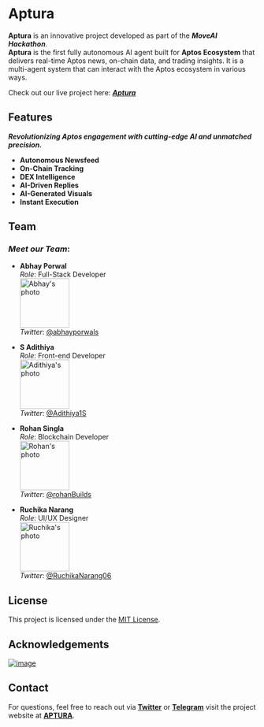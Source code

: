 # Aptura

**Aptura** is an innovative project developed as part of the ***MoveAI Hackathon***.
<br />
**Aptura** is the first fully autonomous AI agent built for **Aptos Ecosystem** that delivers real-time Aptos news, on-chain data, and trading insights. It is a multi-agent system that can interact with the Aptos ecosystem in various ways.

Check out our live project here: [***Aptura***](https://apturax.tech)

## Features
***Revolutionizing Aptos engagement with cutting-edge AI and unmatched precision.***

-   **Autonomous Newsfeed**
-   **On-Chain Tracking**
-   **DEX Intelligence**
-   **AI-Driven Replies**
-   **AI-Generated Visuals**
-   **Instant Execution**
  

## Team

### ***Meet our Team***:

- **Abhay Porwal**  
  *Role*: Full-Stack Developer  
  <img src="https://apturax.tech/_next/image?url=%2Fabhay.png&w=1920&q=75" alt="Abhay's photo" width="100" height="100"/>  
  *Twitter*: [@abhayporwals](https://twitter.com/abhayporwals)

- **S Adithiya**  
  *Role*: Front-end Developer  
  <img src="https://apturax.tech/_next/image?url=%2Fadi.png&w=1920&q=75" alt="Adithiya's photo" width="100" height="100"/>  
  *Twitter*: [@Adithiya1S](https://twitter.com/Adithiya1S)

- **Rohan Singla**  
  *Role*: Blockchain Developer  
  <img src="https://apturax.tech/_next/image?url=%2Frohan.png&w=1920&q=75" alt="Rohan's photo" width="100" height="100"/>  
  *Twitter*: [@rohanBuilds](https://twitter.com/rohanBuilds)

- **Ruchika Narang**  
  *Role*: UI/UX Designer  
  <img src="https://apturax.tech/_next/image?url=%2Fruchi.png&w=1920&q=75" alt="Ruchika's photo" width="100" height="100"/>  
  *Twitter*: [@RuchikaNarang06](https://twitter.com/RuchikaNarang06)

## License

This project is licensed under the [MIT License](LICENSE).

## Acknowledgements

[![image](https://github.com/user-attachments/assets/1439cb41-76b7-4439-9ec4-544dfc0799b7)](https://metamove.build/)   


## Contact

For questions, feel free to reach out via [**Twitter**](https://x.com/ApturaX) or [**Telegram**](https://t.me/ApturaX) visit the project website at [**APTURA**](https://apturax.tech).

